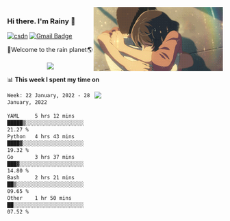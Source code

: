 <img  align='right' height="150" src="https://github.com/LikeRainDay/LikeRainDay/blob/master/pic/img_rain_1.gif?raw=true">



### Hi there. I'm Rainy :lemon:

[![csdn](https://img.shields.io/badge/-csdn-c14438?style=flat-square&logo=c&logoColor=white)](https://blog.csdn.net/qq_15807167)
[![Gmail Badge](https://img.shields.io/badge/-gmail-c14438?style=flat-square&logo=Gmail&logoColor=white&link=mailto:houshuai0816@gmail.com)](mailto:houshuai0816@gmail.com)

🚀Welcome to the rain planet🌎

<center>
<img align='center'  src="https://source.unsplash.com/random/1200x600">
</center>

📊 **This week I spent my time on**

<img align='right'   width="300" src="https://github-readme-stats.vercel.app/api?username=LikeRainDay&show_icons=true&title_color=fff&icon_color=79ff97&text_color=9f9f9f&bg_color=151515">

<!--START_SECTION:waka-->
```text
Week: 22 January, 2022 - 28 January, 2022

YAML     5 hrs 12 mins   █████▒░░░░░░░░░░░░░░░░░░░   21.27 % 
Python   4 hrs 43 mins   ████▓░░░░░░░░░░░░░░░░░░░░   19.32 % 
Go       3 hrs 37 mins   ███▓░░░░░░░░░░░░░░░░░░░░░   14.80 % 
Bash     2 hrs 21 mins   ██▒░░░░░░░░░░░░░░░░░░░░░░   09.65 % 
Other    1 hr 50 mins    ██░░░░░░░░░░░░░░░░░░░░░░░   07.52 % 
```
<!--END_SECTION:waka-->
